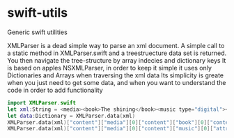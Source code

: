 # swift-utils
Generic swift utilities


XMLParser is a dead simple way to parse an xml document.
A simple call to a static method in XMLParser.swift and a treestruecture data set is returned.
You then navigate the tree-structure by array indecies and dictionary keys
It is based on apples NSXMLParser, in order to keep it simple it uses only Dictionaries and Arrays when traversing the xml data
Its simplicity is greate when you just need to get some data, and when you want to understand the code in order to add functionality

```swift
import XMLParser.swift
let xml:String = <media><book>The shining</book><music type="digital"></music><media>
let data:Dictionary = XMLParser.data(xml)
XMLParser.data(xml)["content"]["media"][0]["content"]["book"][0]["content"] //Output: The shining
XMLParser.data(xml)["content"]["media"][0]["content"]["music"][0]["attributes"]["type"] //Output: digital

```

